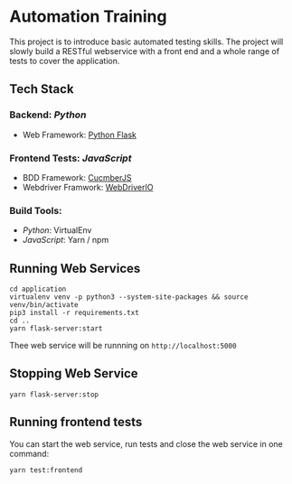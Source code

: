 # Automation Training

This project is to introduce basic automated testing skills. The project will slowly build a RESTful webservice with a front end and a whole range of tests to cover the application.

## Tech Stack
### Backend: _Python_
- Web Framework: [Python Flask](http://flask.pocoo.org/)

### Frontend Tests: _JavaScript_
- BDD Framework: [CucmberJS](https://github.com/cucumber/cucumber-js)
- Webdriver Framwork: [WebDriverIO](http://webdriver.io/)

### Build Tools:
- _Python_: VirtualEnv
- _JavaScript_: Yarn / npm

## Running Web Services
```
cd application
virtualenv venv -p python3 --system-site-packages && source venv/bin/activate
pip3 install -r requirements.txt
cd ..
yarn flask-server:start
```
Thee web service will be runnning on `http://localhost:5000`

## Stopping Web Service
```
yarn flask-server:stop
```

## Running frontend tests
You can start the web service, run tests and close the web service in one command:
```
yarn test:frontend
```
